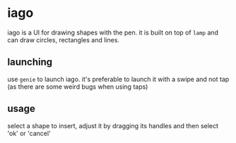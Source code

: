 # iago

iago is a UI for drawing shapes with the pen. it is built on top of `lamp`
and can draw circles, rectangles and lines.

## launching

use `genie` to launch iago. it's preferable to launch it with a swipe and not
tap (as there are some weird bugs when using taps)

## usage

select a shape to insert, adjust it by dragging its handles and then select
'ok' or 'cancel'
